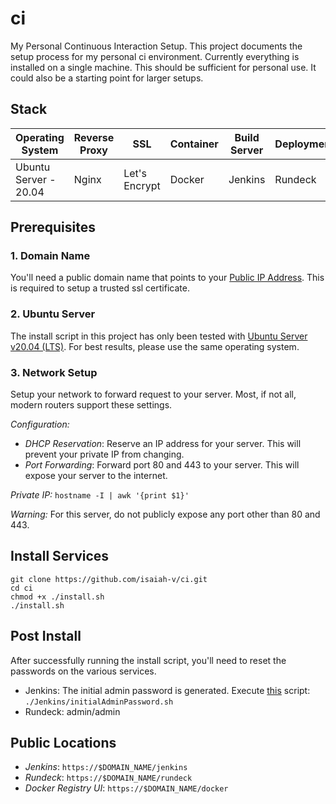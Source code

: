 # ci
My Personal Continuous Interaction Setup. This project documents the setup process for my personal ci environment. Currently everything is installed on a single machine. This should be sufficient for personal use. It could also be a starting point for larger setups.

## Stack
| Operating System      | Reverse Proxy | SSL           | Container | Build Server | Deployment |
|-----------------------|---------------|---------------|-----------|--------------|------------|
| Ubuntu Server - 20.04 | Nginx         | Let's Encrypt | Docker    | Jenkins      | Rundeck    |

## Prerequisites

### 1. Domain Name
You'll need a public domain name that points to your [Public IP Address](https://www.whatismyip.com/). This is required to setup a trusted ssl certificate.

### 2. Ubuntu Server
The install script in this project has only been tested with [Ubuntu Server v20.04 (LTS)](https://ubuntu.com/server). For best results, please use the same operating system.

### 3. Network Setup
Setup your network to forward request to your server. Most, if not all, modern routers support these settings.

*Configuration:*
 * _DHCP Reservation_: Reserve an IP address for your server. This will prevent your private IP from changing.
 * _Port Forwarding_: Forward port 80 and 443 to your server. This will expose your server to the internet.

_Private IP:_ `hostname -I | awk '{print $1}'`

_Warning:_ For this server, do not publicly expose any port other than 80 and 443.

## Install Services

```
git clone https://github.com/isaiah-v/ci.git
cd ci
chmod +x ./install.sh
./install.sh
```

## Post Install
After successfully running the install script, you'll need to reset the passwords on the various services.

* Jenkins: The initial admin password is generated. Execute [this](https://github.com/isaiah-v/ci/blob/main/Jenkins/initialAdminPassword.sh) script: `./Jenkins/initialAdminPassword.sh`
* Rundeck: admin/admin

## Public Locations

 * _Jenkins_: `https://$DOMAIN_NAME/jenkins`
 * _Rundeck_: `https://$DOMAIN_NAME/rundeck`
 * _Docker Registry UI_: `https://$DOMAIN_NAME/docker`
